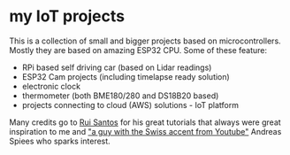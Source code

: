 # my IoT projects
This is a collection of small and bigger projects based on microcontrollers. Mostly they are based on amazing ESP32 CPU. Some of these feature:
- RPi based self driving car (based on Lidar readings)
- ESP32 Cam projects (including timelapse ready solution)
- electronic clock
- thermometer (both BME180/280 and DS18B20 based)
- projects connecting to cloud (AWS) solutions - IoT platform

Many credits go to [Rui Santos](https://github.com/RuiSantosdotme) for his great tutorials that always were great inspiration to me and ["a guy with the Swiss accent from Youtube"](https://www.youtube.com/channel/UCu7_D0o48KbfhpEohoP7YSQ) Andreas Spiees who sparks interest.
